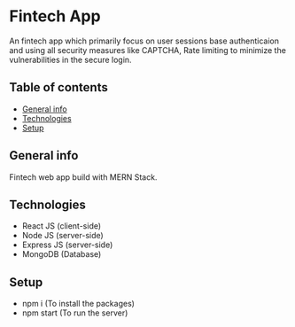 # Fintech App
An fintech app which primarily focus on user sessions base authenticaion and using all security measures like CAPTCHA, Rate limiting to minimize the vulnerabilities in the secure login.

## Table of contents
* [General info](#general-info)
* [Technologies](#technologies)
* [Setup](#setup)

## General info
Fintech web app build with MERN Stack.

## Technologies
* React JS (client-side)
* Node JS (server-side)
* Express JS (server-side)
* MongoDB (Database)

## Setup
* npm i (To install the packages)
* npm start (To run the server)
